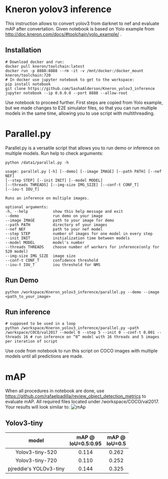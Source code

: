# Kneron yolov3 inference
This instruction allows to convert yolov3 from darknet to nef and evaluate mAP after convertation. Given notebook is based on Yolo example from http://doc.kneron.com/docs/#toolchain/yolo_example/ .
## Installation
```
# Download docker and run:
docker pull kneron/toolchain:latest
docker run -p 8888:8888 --rm -it -v /mnt/docker:/docker_mount kneron/toolchain:720
# In docker use jupyter notebook to get to the workspace:
pip install notebook
git clone https://github.com/SashaAlderson/Kneron_yolov3_inference
jupyter notebook --ip 0.0.0.0 --port 8888 --allow-root 
```
Use notebook to proceed further. First steps are copied from Yolo example, but we made changes to E2E simulator files, so that you can run multiple models in the same time, allowing you to use script with multithreading.
# Parallel.py
Parallel.py is a versatile script that allows you to run demo or inference on multiple models. 
Run help to check arguments:
```
python /data1/parallel.py -h 

usage: parallel.py [-h] [--demo] [--image IMAGE] [--path PATH] [--nef NEF]
[--step STEP] [--init INIT] [--model MODEL]
[--threads THREADS] [--img-size IMG_SIZE] [--conf-t CONF_T]
[--iou-t IOU_T]

Runs an inference on multiple images.

optional arguments:
-h, --help           show this help message and exit
--demo               run demo on your image
--image IMAGE        path to your image for demo
--path PATH          directory of your images
--nef NEF            path to your nef model
--step STEP          number of images for one model in every step
--init INIT          initialization time between models
--model MODEL        model's number
--threads THREADS    choose number of workers for inference(only for 520 model)
--img-size IMG_SIZE  image size
--conf-t CONF_T      confidence threshold
--iou-t IOU_T        iou threshold for NMS
```
## Run Demo
```
python /workspace/Kneron_yolov3_inference/parallel.py --demo --image <path_to_your_image>
```
## Run inference

```
# supposed to be used in a loop
python /workspace/Kneron_yolov3_inference/parallel.py –path /workspace/COCO/val2017 --model 0 --step 5 --init 0 --conf-t 0.001 --threads 16 # run inference on “0” model with 16 threads and 5 images per iteration of script
```
Use code from notebook to run this script on COCO images with multiple models until all predictions are made.
# mAP
When all procedures in notebook are done, use https://github.com/rafaelpadilla/review_object_detection_metrics  to evaluate mAP. All required files located under /workspace/COCO/val2017.
Your results will look similar to:
![mAp](https://user-images.githubusercontent.com/84590713/130577377-9859270e-e06f-4fa0-92ff-b9bd48d0b1de.png) 

## Yolov3-tiny
|            model       | mAP @<br>IoU=0.5:0.95  |  mAP @<br>IoU=0.5  |  
| :--------------------: | :--------------------: | :----------------: |
|   Yolov3-tiny-520      | 0.114                  | 0.262              | 
|   Yolov3-tiny-720      | 0.110                  | 0.252              | 
| pjreddie's YOLOv3-tiny | 0.144                  | 0.325              | 
